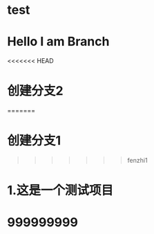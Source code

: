# test
# Hello I am Branch
<<<<<<< HEAD
# 创建分支2
=======
# 创建分支1
>>>>>>> fenzhi1
# 1.这是一个测试项目
# 999999999

